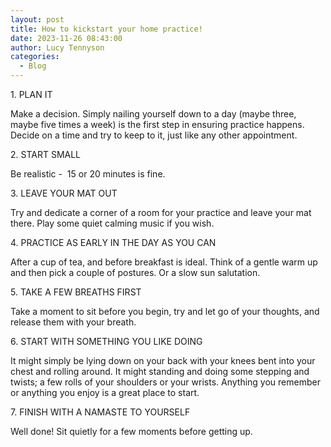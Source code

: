 ```yaml
---
layout: post
title: How to kickstart your home practice!
date: 2023-11-26 08:43:00
author: Lucy Tennyson
categories:
  - Blog
---
```

1\. PLAN IT

Make a decision. Simply nailing yourself down to a day (maybe three, maybe five times a week) is the first step in ensuring practice happens. Decide on a time and try to keep to it, just like any other appointment.

2\. START SMALL

Be realistic - &nbsp;15 or 20 minutes is fine.

3\. LEAVE YOUR MAT OUT

Try and dedicate a corner of a room for your practice and leave your mat there. Play some quiet calming music if you wish.

4\. PRACTICE AS EARLY IN THE DAY AS YOU CAN

After a cup of tea, and before breakfast is ideal. Think of a gentle warm up and then pick a couple of postures. Or a slow sun salutation.

5\. TAKE A FEW BREATHS FIRST

Take a moment to sit before you begin, try and let go of your thoughts, and release them with your breath.

6\. START WITH SOMETHING YOU LIKE DOING

It might simply be lying down on your back with your knees bent into your chest and rolling around. It might standing and doing some stepping and twists; a few rolls of your shoulders or your wrists. Anything you remember or anything you enjoy is a great place to start.

7\. FINISH WITH A NAMASTE TO YOURSELF

Well done! Sit quietly for a few moments before getting up.